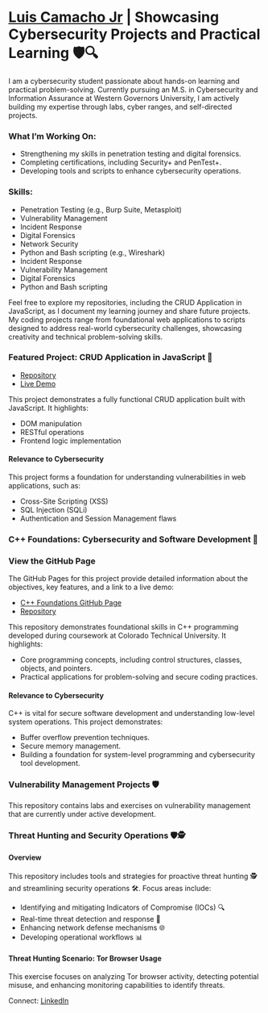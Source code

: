 # <a href="https://www.linkedin.com/in/lcamachojr/">Luis Camacho Jr</a> | Showcasing Cybersecurity Projects and Practical Learning 🛡️🔍

I am a cybersecurity student passionate about hands-on learning and practical problem-solving. Currently pursuing an M.S. in Cybersecurity and Information Assurance at Western Governors University, I am actively building my expertise through labs, cyber ranges, and self-directed projects.

### What I’m Working On:
- Strengthening my skills in penetration testing and digital forensics.
- Completing certifications, including Security+ and PenTest+.
- Developing tools and scripts to enhance cybersecurity operations.

### Skills:
- Penetration Testing (e.g., Burp Suite, Metasploit)
- Vulnerability Management
- Incident Response
- Digital Forensics
- Network Security
- Python and Bash scripting (e.g., Wireshark)
- Incident Response
- Vulnerability Management
- Digital Forensics
- Python and Bash scripting

Feel free to explore my repositories, including the CRUD Application in JavaScript, as I document my learning journey and share future projects. My coding projects range from foundational web applications to scripts designed to address real-world cybersecurity challenges, showcasing creativity and technical problem-solving skills.

### Featured Project: CRUD Application in JavaScript 🔄
- [Repository](https://github.com/LuCamachoJr/CRUD-Application-in-JavaScript)
- [Live Demo](https://lucamachojr.github.io/CRUD-Application-in-JavaScript/)

This project demonstrates a fully functional CRUD application built with JavaScript. It highlights:
- DOM manipulation
- RESTful operations
- Frontend logic implementation

#### Relevance to Cybersecurity
This project forms a foundation for understanding vulnerabilities in web applications, such as:
- Cross-Site Scripting (XSS)
- SQL Injection (SQLi)
- Authentication and Session Management flaws

### C++ Foundations: Cybersecurity and Software Development 🔧
### View the GitHub Page
The GitHub Pages for this project provide detailed information about the objectives, key features, and a link to a live demo:
- [C++ Foundations GitHub Page](https://lucamachojr.github.io/cpp-objects-and-pointers/)
- [Repository](https://github.com/LuCamachoJr/cpp-objects-and-pointers)
<!-- - [Run Online](https://www.programiz.com/online-compiler/1BTYJoHZfFvJo) -->

This repository demonstrates foundational skills in C++ programming developed during coursework at Colorado Technical University. It highlights:
- Core programming concepts, including control structures, classes, objects, and pointers.
- Practical applications for problem-solving and secure coding practices.

#### Relevance to Cybersecurity
C++ is vital for secure software development and understanding low-level system operations. This project demonstrates:
- Buffer overflow prevention techniques.
- Secure memory management.
- Building a foundation for system-level programming and cybersecurity tool development.

### Vulnerability Management Projects 🛡️
This repository contains labs and exercises on vulnerability management that are currently under active development.

### Threat Hunting and Security Operations 🛡️🕵️

#### Overview
This repository includes tools and strategies for proactive threat hunting 🕵️ and streamlining security operations 🛠️. Focus areas include:

- Identifying and mitigating Indicators of Compromise (IOCs) 🔍
- Real-time threat detection and response 🚨
- Enhancing network defense mechanisms 🌐
- Developing operational workflows 📊

#### Threat Hunting Scenario: Tor Browser Usage
This exercise focuses on analyzing Tor browser activity, detecting potential misuse, and enhancing monitoring capabilities to identify threats.

Connect: [LinkedIn](https://linkedin.com/in/lcamachojr) 
<!-- - **[Vulnerability Management Program Implementation](https://github.com/joshcybertest/vulnerability-management-program)**
- **[Programmatic Vulnerability Remediations (PowerShell and BASH)](https://github.com/joshcybertest/programmatic-vulnerability-remediations)** -->



